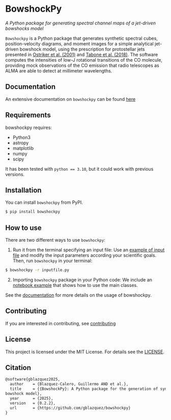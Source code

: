 # BowshockPy

*A Python package for generating spectral channel maps of a jet-driven bowshocks model*

``Bowshockpy`` is a Python package that generates synthetic spectral cubes, position-velocity diagrams, and moment images for a simple analytical jet-driven bowshock model, using the prescription for protostellar jets presented in [Ostriker et al. (2001)](https://ui.adsabs.harvard.edu/abs/2001ApJ...557..443O/abstract) and [Tabone et al. (2018)](https://ui.adsabs.harvard.edu/abs/2018A%26A...614A.119T/abstract). The software computes the intensities of low-J rotational transitions of the CO molecule, providing mock observations of the CO emission that radio telescopes as ALMA are able to detect at millimeter wavelengths.


<!--
 computes spectral channel maps of jet-driven bowshock model. The bowshock shell morphology and kinematics are determined from the momentum conservation in the interaction of jet material ejected sideways by an internal working surface and the ambient medium (or a surrounding disk wind moving in the jet axis direction). Well mixing between the jet and ambient material are assumed.
-->

## Documentation

An extensive documentation on ``bowshockpy`` can be found [here](https://bowshockpy.readthedocs.io/en/latest/)


## Requirements
bowshockpy requires:

* Python3 
* astropy
* matplotlib
* numpy
* scipy 

It has been tested with `python == 3.10`, but it could work with previous versions.


## Installation

You can install ``bowshockpy`` from PyPI. 

```bash
$ pip install bowshockpy 
```

## How to use

There are two different ways to use ``bowshockpy``:

1. Run it from the terminal specifying an input file: Use an [example of input file](https://github.com/gblazquez/bowshockpy/tree/main/examples) and modify the input parameters according your scientific goals. Then, run ``bowshockpy`` in your terminal:

  ```bash
  $ bowshockpy -r inputfile.py 
  ```

2. Importing ``bowshockpy`` package in your Python code: We include an [notebook example](https://github.com/gblazquez/bowshockpy/tree/main/examples/example_notebook.ipynb) that shows how to use the main classes. 

See the [documentation](https://bowshockpy.readthedocs.io/en/latest/) for more details on the usage of bowshockpy.

## Contributing

If you are interested in contributing, see [contributing](CONTRIBUTING.md)

## License

This project is licensed under the MIT License. For details see the [LICENSE](LICENSE).


## Citation

```tex
@software{gblazquez2025,
  author    = {Blazquez-Calero, Guillermo AND et al.},
  title     = {{BowshockPy}: A Python package for the generation of synthetic spectral channel maps of a jet-driven
bowshock model},
  year      = {2025},
  version   = {0.2.2},
  url       = {https://github.com/gblazquez/bowshockpy}
}
```
